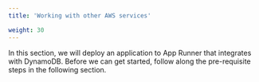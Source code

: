 ```yaml
---
title: 'Working with other AWS services'

weight: 30
---
```


In this section, we will deploy an application to App Runner that integrates with DynamoDB. Before
we can get started, follow along the pre-requisite steps in the following section.